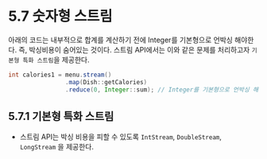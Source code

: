 # 5.7 숫자형 스트림

아래의 코드는 내부적으로 합계를 계산하기 전에 Integer를 기본형으로 언박싱
해야한다. 즉, 박싱비용이 숨어있는 것이다. 스트림 API에서는 이와 같은 문제를
처리하고자 `기본형 특화 스트림`을 제공한다.

```java
int calories1 = menu.stream()
                .map(Dish::getCalories)
                .reduce(0, Integer::sum); // Integer를 기본형으로 언박싱 해야한다.
```

## 5.7.1 기본형 특화 스트림

- 스트림 API는 박싱 비용을 피할 수 있도록 `IntStream`, `DoubleStream`, `LongStream`
을 제공한다.

### 